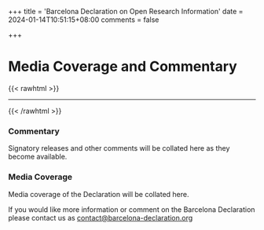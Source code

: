 +++
title = 'Barcelona Declaration on Open Research Information'
date = 2024-01-14T10:51:15+08:00
comments = false


+++

# Media Coverage and Commentary
{{< rawhtml >}}
<hr class="small">
{{< /rawhtml >}}

### Commentary

Signatory releases and other comments will be collated here as they become available.

### Media Coverage

Media coverage of the Declaration will be collated here.

If you would like more information or comment on the Barcelona Declaration please contact us as [contact@barcelona-declaration.org](mailto:contact@barcelona-declaration.org)
